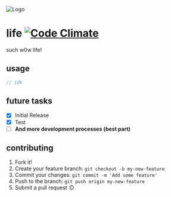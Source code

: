 ![Logo](http://emblemsbf.com/img/548.jpg)
# life [![Code Climate](https://codeclimate.com/github/erayarslan/life/badges/gpa.png)](https://codeclimate.com/github/erayarslan/life)
such w0w life!

## usage

```js
// idk
```

## future tasks

- [x] Initial Release
- [x] Test
- [ ] **And more development processes (best part)**

## contributing

1. Fork it!
2. Create your feature branch: `git checkout -b my-new-feature`
3. Commit your changes: `git commit -m 'Add some feature'`
4. Push to the branch: `git push origin my-new-feature`
5. Submit a pull request :D
